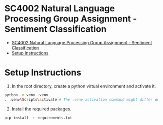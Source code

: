 # SC4002 Natural Language Processing Group Assignment - Sentiment Classification

- [SC4002 Natural Language Processing Group Assignment - Sentiment Classification](#sc4002-natural-language-processing-group-assignment---sentiment-classification)
- [Setup Instructions](#setup-instructions)

# Setup Instructions

1. In the root directory, create a python virtual environment and activate it.

```bash
python -m venv .venv
. .venv\Scripts\activate # The .venv activation command might differ depending on your operating system
```

2. Install the required packages.

```bash
pip install -r requirements.txt
```
